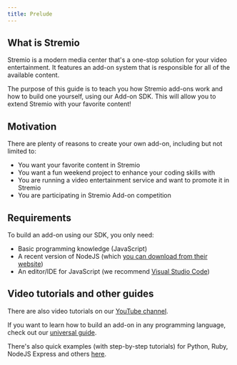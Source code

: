 ```yaml
---
title: Prelude
---
```


## What is Stremio

Stremio is a modern media center that's a one-stop solution for your video entertainment. It features an add-on system that is responsible for all of the available content.

The purpose of this guide is to teach you how Stremio add-ons work and how to build one yourself, using our Add-on SDK. This will allow you to extend Stremio with your favorite content!

## Motivation

There are plenty of reasons to create your own add-on, including but not limited to:

* You want your favorite content in Stremio
* You want a fun weekend project to enhance your coding skills with
* You are running a video entertainment service and want to promote it in Stremio
* You are participating in Stremio Add-on competition

## Requirements

To build an add-on using our SDK, you only need:

* Basic programming knowledge (JavaScript)
* A recent version of NodeJS (which [you can download from their website](https://nodejs.org/en/download/))
* An editor/IDE for JavaScript (we recommend [Visual Studio Code](https://code.visualstudio.com/))

## Video tutorials and other guides

There are also video tutorials on our [YouTube channel](https://www.youtube.com/channel/UC_OgO2Ag911Y49ZeArzy1_w).

If you want to learn how to build an add-on in any programming language, check out our [universal guide](/stremio-addon-guide/intro).

There's also quick examples (with step-by-step tutorials) for Python, Ruby, NodeJS Express and others [here](https://github.com/Stremio/stremio-addon-sdk/blob/master/docs/examples/README.md).

